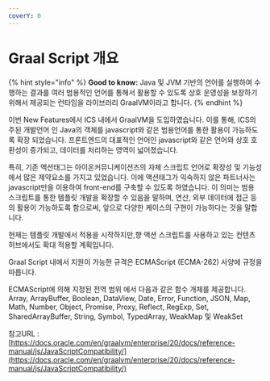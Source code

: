```yaml
---
coverY: 0
---
```


# Graal Script 개요

{% hint style="info" %}
**Good to know:** Java 및 JVM 기반의 언어를 실행하여 수행하는 결과를 여러 범용적인 언어를 통해서 활용할 수 있도록 상호 운영성을 보장하기 위해서 제공되는 런타임을 라이브러리 GraalVM이라고 합니다.&#x20;
{% endhint %}

이번 New Features에서 ICS 내에서 GraalVM을 도입하였습니다. 이를 통해, ICS의 주된 개발언어 인 Java의 객체를  javascript와 같은 범용언어를 통한 활용이 가능하도록 확장 되었습니다. 프론트엔드의 대표적인 언어인 javascript와 같은 언어와 상호 호환성이 증가되고, 데이터를 처리하는 영역이 넓어졌습니다.

특히,  기존 액션태그는 아이온커뮤니케이션즈의 자체 스크립트 언어로 확장성 및 기능성에서 많은 제약요소를 가지고 있었습니다. 이에 액션태그가 익숙하지 않은 파트너사는 javascript만을 이용하여  front-end를 구축할 수 있도록 하였습니다.  이 의미는 범용 스크립트를 통한 템플릿 개발을 확장할 수 있음을 말하며,  연산, 외부 데이터에 접근 등의 활용이 가능하도록 함으로써, 앞으로 다양한 케이스의 구현이 가능하다는 것을 말합니다.

현재는 템플릿 개발에서 적용을 시작하지만,향 액션 스크립트를 사용하고 있는 컨텐츠 허브에서도 확대 적용할 계획입니다. &#x20;

Graal Script 내에서 지원이 가능한 규격은 ECMAScript (ECMA-262) 사양에 규정을 따릅니다.

ECMAScript에 의해 지정된 전역 범위 에서 다음과 같은 함수 개체를 제공합니다.\
Array, ArrayBuffer, Boolean, DataView, Date, Error, Function, JSON, Map, Math, Number, Object, Promise, Proxy, Reflect, RegExp, Set, SharedArrayBuffer, String, Symbol, TypedArray, WeakMap 및 WeakSet

참고URL : [https://docs.oracle.com/en/graalvm/enterprise/20/docs/reference-manual/js/JavaScriptCompatibility/](https://docs.oracle.com/en/graalvm/enterprise/20/docs/reference-manual/js/JavaScriptCompatibility/)

